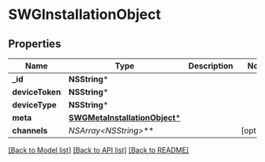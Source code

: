 # SWGInstallationObject

## Properties
Name | Type | Description | Notes
------------ | ------------- | ------------- | -------------
**_id** | **NSString*** |  | 
**deviceToken** | **NSString*** |  | 
**deviceType** | **NSString*** |  | 
**meta** | [**SWGMetaInstallationObject***](SWGMetaInstallationObject.md) |  | 
**channels** | **NSArray&lt;NSString*&gt;*** |  | [optional] 

[[Back to Model list]](../README.md#documentation-for-models) [[Back to API list]](../README.md#documentation-for-api-endpoints) [[Back to README]](../README.md)


